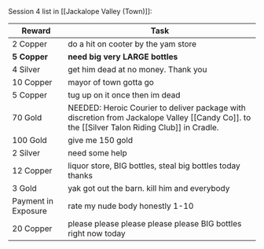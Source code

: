Session 4 list in [[Jackalope Valley (Town)]]:

| Reward              | Task                                                                                                                                         |
| ------------------- | -------------------------------------------------------------------------------------------------------------------------------------------- |
| 2 Copper            | do a hit on cooter by the yam store                                                                                                          |
| **5 Copper**        | **need big very LARGE bottles**                                                                                                              |
| 4 Silver            | get him dead at no money. Thank you                                                                                                          |
| 10 Copper           | mayor of town gotta go                                                                                                                       |
| 5 Copper            | tug up on it once then im dead                                                                                                               |
| 70 Gold             | NEEDED: Heroic Courier to deliver package with discretion from Jackalope Valley [[Candy Co]]. to the [[Silver Talon Riding Club]] in Cradle. |
| 100 Gold            | give me 150 gold                                                                                                                             |
| 2 Silver            | need some help                                                                                                                               |
| 12 Copper           | liquor store, BIG bottles, steal big bottles today thanks                                                                                    |
| 3 Gold              | yak got out the barn. kill him and everybody                                                                                                 |
| Payment in Exposure | rate my nude body honestly 1-10                                                                                                              |
| 20 Copper           | please please please please please BIG bottles right now today                                                                               |


